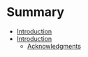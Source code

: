 # Summary

* [Introduction](README.md)
* [Introduction](introduction.md)
   * [Acknowledgments](acknowledgments.md)

